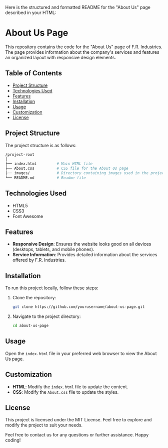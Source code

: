 Here is the structured and formatted README for the "About Us" page described in your HTML:

# About Us Page

This repository contains the code for the "About Us" page of F.R. Industries. The page provides information about the company's services and features an organized layout with responsive design elements.

## Table of Contents
- [Project Structure](#project-structure)
- [Technologies Used](#technologies-used)
- [Features](#features)
- [Installation](#installation)
- [Usage](#usage)
- [Customization](#customization)
- [License](#license)

## Project Structure

The project structure is as follows:

```bash
/project-root
│
├── index.html         # Main HTML file
├── About.css          # CSS file for the About Us page
├── images/            # Directory containing images used in the project
└── README.md          # Readme file
```

## Technologies Used

- HTML5
- CSS3
- Font Awesome

## Features

- **Responsive Design**: Ensures the website looks good on all devices (desktops, tablets, and mobile phones).
- **Service Information**: Provides detailed information about the services offered by F.R. Industries.

## Installation

To run this project locally, follow these steps:

1. Clone the repository:
    ```bash
    git clone https://github.com/yourusername/about-us-page.git
    ```
2. Navigate to the project directory:
    ```bash
    cd about-us-page
    ```

## Usage

Open the `index.html` file in your preferred web browser to view the About Us page.

## Customization

- **HTML**: Modify the `index.html` file to update the content.
- **CSS**: Modify the `About.css` file to update the styles.

## License

This project is licensed under the MIT License. Feel free to explore and modify the project to suit your needs.

Feel free to contact us for any questions or further assistance. Happy coding!

